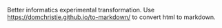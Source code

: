 Better informatics experimental transformation.
Use https://domchristie.github.io/to-markdown/ to convert html to markdown.
